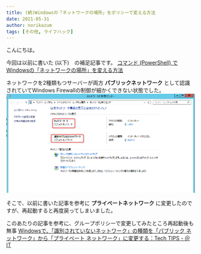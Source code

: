 ```yaml
---
title: (続)Windowsの「ネットワークの場所」をポリシーで変える方法
date: 2021-05-31
author: norikazum
tags: [その他, ライフハック]
---
```


こんにちは。

今回は以前に書いた (以下)　の補足記事です。
[コマンド (PowerShell) でWindowsの「ネットワークの場所」を変える方法](/change-windows-network-location-by-powershell/)

ネットワークを2種類もつサーバーが両方 **パブリックネットワーク** として認識されていてWindows Firewallの制御が細かくできない状態でした。
![](images/2018-10-30_17h36_40.png)

そこで、以前に書いた記事を参考に **プライベートネットワーク** に変更したのですが、再起動すると再度戻ってしまいました。

このあたりの記事を参考に、グループポリシーで変更してみたところ再起動後も無事
[Windowsで、「識別されていないネットワーク」の種類を「パブリック ネットワーク」から「プライベート ネットワーク」に変更する：Tech TIPS - ＠IT](http://www.atmarkit.co.jp/ait/articles/1012/24/news127.html)


